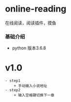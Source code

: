 # online-reading
在线阅读，阅读插件，摸鱼

### 基础介绍
- python 版本3.6.8

# v1.0 
    - step1
        + 手动输入小说地址
    - step2
        + 输入空格键切换下一章
        
